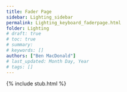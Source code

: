 ```yaml
---
title: Fader Page
sidebar: Lighting_sidebar
permalink: Lighting_keyboard_faderpage.html
folder: Lighting
# draft: true
# toc: true
# summary: 
# keywords: []
authors: ["Ben MacDonald"]
# last_updated: Month Day, Year
# tags: []
---
```


{% include stub.html %}